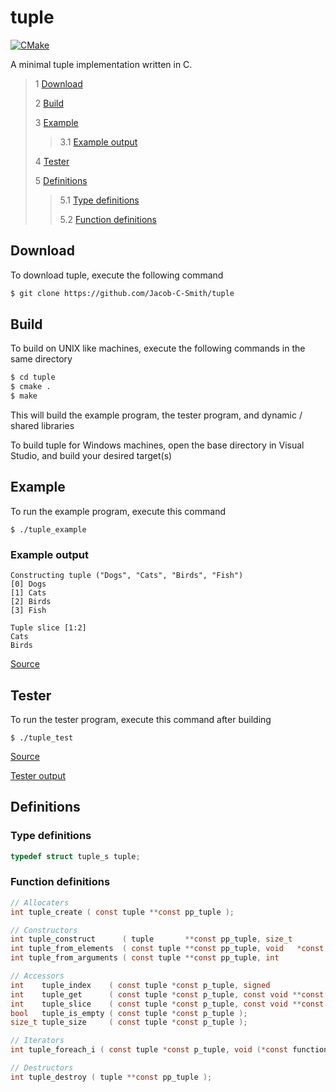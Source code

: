# tuple
[![CMake](https://github.com/Jacob-C-Smith/tuple/actions/workflows/cmake.yml/badge.svg?branch=main)](https://github.com/Jacob-C-Smith/tuple/actions/workflows/cmake.yml)

 A minimal tuple implementation written in C. 
 
 > 1 [Download](#download)
 >
 > 2 [Build](#build)
 >
 > 3 [Example](#example)
 >
 >> 3.1 [Example output](#example-output)
 >
 > 4 [Tester](#tester)
 >
 > 5 [Definitions](#definitions)
 >
 >> 5.1 [Type definitions](#type-definitions)
 >>
 >> 5.2 [Function definitions](#function-definitions)

 ## Download
 To download tuple, execute the following command
 ```bash
 $ git clone https://github.com/Jacob-C-Smith/tuple
 ```
 ## Build
 To build on UNIX like machines, execute the following commands in the same directory
 ```bash
 $ cd tuple
 $ cmake .
 $ make
 ```
  This will build the example program, the tester program, and dynamic / shared libraries

  To build tuple for Windows machines, open the base directory in Visual Studio, and build your desired target(s)
 ## Example
 To run the example program, execute this command
 ```
 $ ./tuple_example
 ```
 ### Example output
 ```
Constructing tuple ("Dogs", "Cats", "Birds", "Fish")
[0] Dogs
[1] Cats
[2] Birds
[3] Fish

Tuple slice [1:2]
Cats
Birds
 ```
 [Source](main.c)
## Tester
 To run the tester program, execute this command after building
 ```
 $ ./tuple_test
 ```
 [Source](tuple_test.c)
 
 [Tester output](test_output.txt)
 ## Definitions
 ### Type definitions
 ```c
 typedef struct tuple_s tuple;
 ```
 ### Function definitions
 ```c 
// Allocaters
int tuple_create ( const tuple **const pp_tuple );

// Constructors
int tuple_construct      ( tuple       **const pp_tuple, size_t               size );
int tuple_from_elements  ( const tuple **const pp_tuple, void   *const *const elements     , size_t size );
int tuple_from_arguments ( const tuple **const pp_tuple, int                  element_count, ... );

// Accessors
int    tuple_index    ( const tuple *const p_tuple, signed             index      , void   **const pp_value );
int    tuple_get      ( const tuple *const p_tuple, const void **const pp_elements, size_t  *const p_count );
int    tuple_slice    ( const tuple *const p_tuple, const void **const pp_elements, signed         lower_bound, signed upper_bound );
bool   tuple_is_empty ( const tuple *const p_tuple );
size_t tuple_size     ( const tuple *const p_tuple );

// Iterators
int tuple_foreach_i ( const tuple *const p_tuple, void (*const function)(void *const value, size_t index) );

// Destructors
int tuple_destroy ( tuple **const pp_tuple );
```